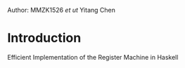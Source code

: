 Author: MMZK1526 *et ut* Yitang Chen

# Introduction
Efficient Implementation of the Register Machine in Haskell
